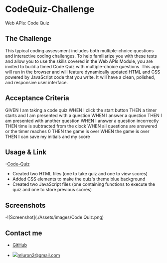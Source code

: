# CodeQuiz-Challenge
Web APIs: Code Quiz

## The Challenge
This typical coding assessment includes both multiple-choice questions and interactive coding challenges. To help familiarize you with these tests and allow you to use the skills covered in the Web APIs Module, you are invited to build a timed Code Quiz with multiple-choice questions. This app will run in the browser and will feature dynamically updated HTML and CSS powered by JavaScript code that you write. It will have a clean, polished, and responsive user interface.

## Acceptance Criteria
GIVEN I am taking a code quiz
WHEN I click the start button
THEN a timer starts and I am presented with a question
WHEN I answer a question
THEN I am presented with another question
WHEN I answer a question incorrectly
THEN time is subtracted from the clock
WHEN all questions are answered or the timer reaches 0
THEN the game is over
WHEN the game is over
THEN I can save my initials and my score

## Usage & Link
-[Code-Quiz](https://mluron-arxfjs.github.io/CodeQuiz-Challenge/)
- Created two HTML files (one to take quiz and one to view scores)
- Added CSS elements to make the quiz's theme blue background
- Created two JavaScript files (one containing functions to execute the quiz and one to store previous scores)

## Screenshots
-![Screenshot](./Assets/images/Code Quiz.png)

## Contact me
- [GitHub](https://github.com/mluron-ArxFjs)

- ![](https://img.shields.io/badge/Gmail-D14836?style=for-the-badge&logo=gmail&logoColor=white)mluron2@gmail.com
